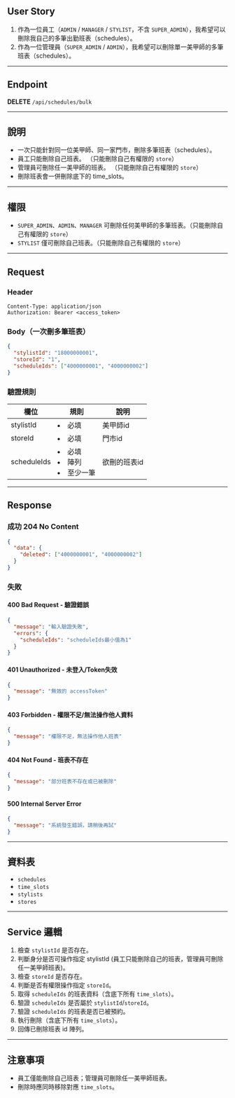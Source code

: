 ## User Story

1. 作為一位員工（`ADMIN` / `MANAGER` / `STYLIST`，不含 `SUPER_ADMIN`），我希望可以刪除我自己的多筆出勤班表（schedules）。
2. 作為一位管理員（`SUPER_ADMIN` / `ADMIN`），我希望可以刪除單一美甲師的多筆班表（schedules）。

---

## Endpoint

**DELETE** `/api/schedules/bulk`

---

## 說明

- 一次只能針對同一位美甲師、同一家門市，刪除多筆班表（schedules）。
- 員工只能刪除自己班表。 （只能刪除自己有權限的 `store`）
- 管理員可刪除任一美甲師的班表。 （只能刪除自己有權限的 `store`）
- 刪除班表會一併刪除底下的 time_slots。

---

## 權限

- `SUPER_ADMIN`、`ADMIN`、`MANAGER` 可刪除任何美甲師的多筆班表。（只能刪除自己有權限的 `store`）
- `STYLIST` 僅可刪除自己班表。（只能刪除自己有權限的 `store`）

---

## Request

### Header

```http
Content-Type: application/json
Authorization: Bearer <access_token>
```

### Body（一次刪多筆班表）

```json
{
  "stylistId": "18000000001",
  "storeId": "1",
  "scheduleIds": ["4000000001", "4000000002"]
}
```

### 驗證規則

| 欄位        | 規則                         | 說明         |
| ----------- | ---------------------------- | ------------ |
| stylistId   | <li>必填                     | 美甲師id     |
| storeId     | <li>必填                     | 門市id       |
| scheduleIds | <li>必填<li>陣列<li>至少一筆 | 欲刪的班表id |

---

## Response

### 成功 204 No Content

```json
{
  "data": {
    "deleted": ["4000000001", "4000000002"]
  }
}
```

### 失敗

#### 400 Bad Request - 驗證錯誤

```json
{
  "message": "輸入驗證失敗",
  "errors": {
    "scheduleIds": "scheduleIds最小值為1"
  }
}
```

#### 401 Unauthorized - 未登入/Token失效

```json
{
  "message": "無效的 accessToken"
}
```

#### 403 Forbidden - 權限不足/無法操作他人資料

```json
{
  "message": "權限不足，無法操作他人班表"
}
```

#### 404 Not Found - 班表不存在

```json
{
  "message": "部分班表不存在或已被刪除"
}
```

#### 500 Internal Server Error

```json
{
  "message": "系統發生錯誤，請稍後再試"
}
```

---

## 資料表

- `schedules`
- `time_slots`
- `stylists`
- `stores`

---

## Service 邏輯

1. 檢查 `stylistId` 是否存在。
2. 判斷身分是否可操作指定 stylistId (員工只能刪除自己的班表，管理員可刪除任一美甲師班表)。
3. 檢查 `storeId` 是否存在。
4. 判斷是否有權限操作指定 `storeId`。
5. 取得 `scheduleIds` 的班表資料（含底下所有 `time_slots`）。
6. 驗證 `scheduleIds` 是否屬於 `stylistId`/`storeId`。
7. 驗證 `scheduleIds` 的班表是否已被預約。
8. 執行刪除（含底下所有 `time_slots`）。
9. 回傳已刪除班表 id 陣列。

---

## 注意事項

- 員工僅能刪除自己班表；管理員可刪除任一美甲師班表。
- 刪除時應同時移除對應 `time_slots`。
